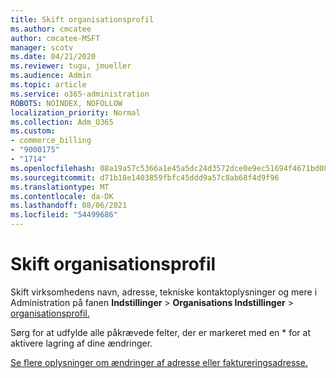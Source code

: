 ```yaml
---
title: Skift organisationsprofil
ms.author: cmcatee
author: cmcatee-MSFT
manager: scotv
ms.date: 04/21/2020
ms.reviewer: tugu, jmueller
ms.audience: Admin
ms.topic: article
ms.service: o365-administration
ROBOTS: NOINDEX, NOFOLLOW
localization_priority: Normal
ms.collection: Adm_O365
ms.custom:
- commerce_billing
- "9000175"
- "1714"
ms.openlocfilehash: 08a19a57c5366a1e45a5dc24d3572dce0e9ec51694f4671bd0881218f5cd4b89
ms.sourcegitcommit: d71b18e1403859fbfc45ddd9a57c8ab68f4d9f96
ms.translationtype: MT
ms.contentlocale: da-DK
ms.lasthandoff: 08/06/2021
ms.locfileid: "54499686"
---
```

# <a name="change-organization-profile"></a>Skift organisationsprofil

Skift virksomhedens navn, adresse, tekniske kontaktoplysninger og mere i Administration på fanen **Indstillinger**  >  **Organisations Indstillinger**  >  [organisationsprofil.](https://admin.microsoft.com/AdminPortal/Home#/Settings/OrganizationProfile/:/Settings/L1/OrganizationInformation)

Sørg for at udfylde alle påkrævede felter, der er markeret med en * for at aktivere lagring af dine ændringer.

[Se flere oplysninger om ændringer af adresse eller faktureringsadresse.](/microsoft-365/admin/manage/change-address-contact-and-more)
